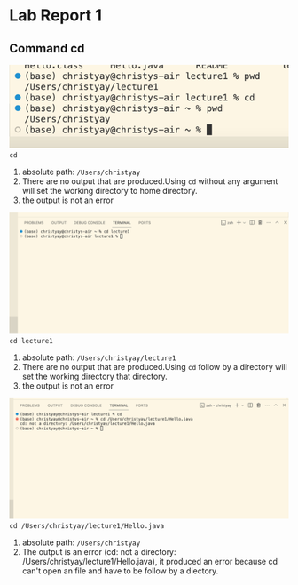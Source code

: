# Lab Report 1
## Command cd
![Image](cd1.jpg)
`cd`
1. absolute path: `/Users/christyay`
2. There are no output that are produced.Using `cd` without any argument will set the working directory to home directory.
3. the output is not an error

![Image](cd2.jpg)
`cd lecture1`
1. absolute path: `/Users/christyay/lecture1`
2. There are no output that are produced.Using `cd` follow by a directory will set the working directory that directory.
3. the output is not an error

![Image](cd3.jpg) 
`cd /Users/christyay/lecture1/Hello.java`
1. absolute path: `/Users/christyay`
2. The output is an error (cd: not a directory: /Users/christyay/lecture1/Hello.java), it produced an error because cd can't open an file and have to be follow by a diectory.
   


